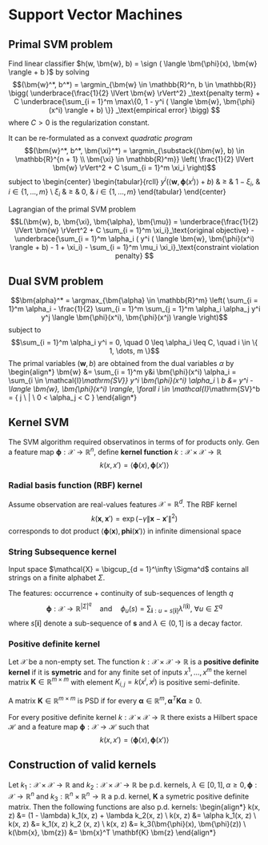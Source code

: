 # Support Vector Machines

## Primal SVM problem

Find linear classifier $h(w, \bm{w}, b) = \sign ( \langle \bm{\phi}(x), \bm{w} \rangle + b )$ by solving
$$(\bm{w}^*, b^*) = \argmin_{\bm{w} \in \mathbb{R}^n, b \in \mathbb{R}}
\bigg(
    \underbrace{\frac{1}{2} \lVert \bm{w} \rVert^2}
        _\text{penalty term}
    + C
    \underbrace{\sum_{i = 1}^m \max\{0, 1 - y^i ( \langle \bm{w}, \bm{\phi}(x^i) \rangle + b) \}}
        _\text{empirical error}
\bigg)
$$
where $C > 0$ is the regularization constant.

It can be re-formulated as a convext *quadratic program*
$$(\bm{w}^*, b^*, \bm{\xi}^*) = \argmin_{\substack{(\bm{w}, b) \in \mathbb{R}^{n + 1} \\ \bm{\xi} \in \mathbb{R}^m}} \left( \frac{1}{2} \lVert \bm{w} \rVert^2 + C \sum_{i = 1}^m \xi_i \right)$$
subject to
\begin{center}
\begin{tabular}{rcll}
$y^i(\langle \bm{w}, \bm{\phi}(x^i) \rangle + b)$ & $\geq$ & $1 - \xi_i$, & $i \in \{1, \dots, m\}$ \\
$\xi_i$ & $\geq$ & 0, & $i \in \{1, \dots, m\}$
\end{tabular}
\end{center}

Lagrangian of the primal SVM problem
$$L(\bm{w}, b, \bm{\xi}, \bm{\alpha}, \bm{\mu}) =
\underbrace{\frac{1}{2} \lVert \bm{w} \rVert^2 + C \sum_{i = 1}^m \xi_i}_\text{original objective}
-\underbrace{\sum_{i = 1}^m \alpha_i ( y^i ( \langle \bm{w}, \bm{\phi}(x^i) \rangle + b) - 1 + \xi_i) - \sum_{i = 1}^m \mu_i \xi_i}_\text{constraint violation penalty}
$$

## Dual SVM problem

$$\bm{alpha}^* = \argmax_{\bm{\alpha} \in \mathbb{R}^m} \left( \sum_{i = 1}^m \alpha_i - \frac{1}{2} \sum_{i = 1}^m \sum_{j = 1}^m \alpha_i \alpha_j y^i y^j \langle \bm{\phi}(x^i), \bm{\phi}(x^j) \rangle \right)$$
subject to
$$\sum_{i = 1}^m \alpha_i y^i = 0, \quad 0 \leq \alpha_i \leq C, \quad i \in \{ 1, \dots, m \}$$
The primal variables $(\bm{w}, b)$ are obtained from the dual variables $\alpha$ by
\begin{align*}
\bm{w} &= \sum_{i = 1}^m y&i \bm{\phi}(x^i) \alpha_i = \sum_{i \in \mathcal{I}_\mathrm{SV}} y^i \bm{\phi}(x^i) \alpha_i \\
b &= y^i - \langle \bm{w}, \bm{\phi}(x^i) \rangle, \forall i \in \mathcal{I}_\mathrm{SV}^b = \{ j \ | \ 0 < \alpha_j < C \}
\end{align*}

## Kernel SVM

The SVM algorithm required observatinos in terms of for products only. Gen a feature map $\bm{\phi}: \mathcal{X} \to \mathbb{R}^n$, define **kernel function** $k: \mathcal{X} \times \mathcal{X} \to \mathbb{R}$
$$k(x, x') = \langle \bm{\phi}(x), \bm{\phi}(x') \rangle$$

### Radial basis function (RBF) kernel

Assume observation are real-values features $\mathcal{X} = \mathbb{R}^d$. The RBF kernel
$$k(\bm{x}, \bm{x}') = \exp\left(-\gamma \lVert \bm{x} - \bm{x}' \rVert^2 \right)$$
corresponds to dot product $\langle \bm{\phi}(\bm{x}), \bm{phi}(\bm{x}') \rangle$ in infinite dimensional space

### String Subsequence kernel

Input space $\mathcal{X} = \bigcup_{d = 1}^\infty \Sigma^d$ contains all strings on a finite alphabet $\Sigma$.

The features: occurrence + continuity of sub-sequences of length $q$
$$\bm{\phi}: \mathcal{X} \to \mathbb{R}^{|\Sigma|^q} \quad \text{and} \quad \phi_u(s) = \sum_{\bm{i}: u = s[\bm{i}]} \lambda^{l(\bm{i})},\ \forall u \in \Sigma^q$$
where $s[\bm{i}]$ denote a sub-sequence of $\bm{s}$ and $\lambda \in (0, 1]$ is a decay factor.

### Positive definite kernel

Let $\mathcal{X}$ be a non-empty set. The function $k: \mathcal{X} \times \mathcal{X} \to \mathbb{R}$ is a **positive definite kernel** if it is **symetric** and for any finite set of inputs $x^1, \dots, x^m$ the kernel matrix $\mathbf{K} \in \mathbb{R}^{m \times m}$ with element $K_{i,j} = k(x^i, x^j)$ is positive semi-definite.

A matrix $\mathbf{K} \in \mathbb{R}^{m \times m}$ is PSD if for every $\bm{\alpha} \in \mathbb{R}^m, \bm{\alpha}^T \mathbf{K} \bm{\alpha} \geq 0$.

For every positive definite kernel $k: \mathcal{X} \times \mathcal{X} \to \mathbb{R}$ there exists a Hilbert space $\mathcal{H}$ and a feature map $\bm{\phi}: \mathcal{X} \to \mathcal{H}$ such that
$$k(x, x') = \langle \bm{\phi}(x), \bm{\phi}(x') \rangle$$

## Construction of valid kernels

Let $k_1: \mathcal{X} \times \mathcal{X} \to \mathbb{R}$ and $k_2: \mathcal{X} \times \mathcal{X} \to \mathbb{R}$ be p.d. kernels, $\lambda \in [0, 1], \alpha \geq 0, \bm{\phi}: \mathcal{X} \to \mathbb{R}^n$ and $k_3: \mathbb{R}^n \times \mathbb{R}^n \to \mathbb{R}$ a p.d. kernel, $\mathbf{K}$ a symetric positive definite matrix. Then the following functions are also p.d. kernels:
\begin{align*}
k(x, z) &= (1 - \lambda) k_1(x, z) + \lambda k_2(x, z) \\
k(x, z) &= \alpha k_1(x, z) \\
k(x, z) &= k_1(x, z) k_2 (x, z) \\
k(x, z) &= k_3(\bm{\phi}(x), \bm{\phi}(z)) \\
k(\bm{x}, \bm{z}) &= \bm{x}^T \mathbf{K} \bm{z}
\end{align*}
